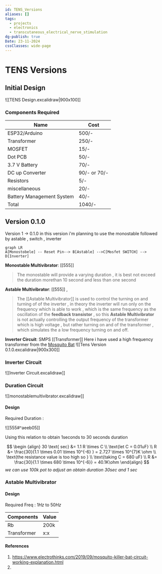 ```yaml
---
id: TENS_Versions
aliases: []
tags:
  - projects
  - electronics
  - transcutaneous_electrical_nerve_stimulation
dg-publish: true
Date: 23-11-2024
cssClasses: wide-page
---
```

# TENS Versions
## Initial Design 
![[TENS Design.excalidraw|900x100]]
### Components Required

| Name                          | Cost         |
| ----------------------------- | ------------ |
| ESP32/Arduino                 | 500/-        |
| Transformer                   | 250/-        |
| MOSFET                        | 15/-         |
| Dot PCB                       | 50/-         |
| 3.7 V Battery                 | 70/-         |
| DC up Converter               | 90/- or 70/- |
| Resistors                     | 5/-          |
| miscellaneous                 | 20/-         |
| Battery Management System<br> | 40/-<br>     |
| Total                         | 1040/-       |

## Version 0.1.0
Version 1 -> 0.1.0 in this version i'm planning to use the monostable followed by astable , switch , inverter 

```mermaid 
graph LR
A[Monostobele] -- Reset Pin--> B[Astable] -->C[Mosfet SWITCH] --> D[Inverter]  

```

**Monostable Multivibrator**:  [[555]]
>The monostable will provide a varying duration , it is best not exceed the duration morethan 10 second and less than one second 

**Astable Multivibrator**: [[555]] , 
>The [[Astable Multivibrator]] is used to control the turning on and turning of of the inverter , in theory the inverter will run only on the frequency which is able to work , which is the same frequency as the oscillation of the **feedback transistor** , so this **Astable Multivibrator** is not actually controlling the output frequency of the transformer which is high voltage , but rather turning on and of the transformer , which simulates the a low frequency turning on and off.

**Inverter Circuit**: SMPS [[Transformer]]
Here i have used a high frequency transformer from the [Mosquito Bat](https://www.electrothinks.com/2019/09/mosquito-killer-bat-circuit-working-explanation.html)
 ![[Tens Version 0.1.0.excalidraw|900x300]]
### Inverter Circuit
![[Inverter Circuit.excalidraw]]

### Duration Circuit 
![[monostablemultivibrator.excalidraw]]

#### Design 

Required Duration : 

![[555#^aeeb05]]

Using this relation to obtain 1seconds to 30 seconds duration 

$$
\begin {align}
30 \text{ sec} &= 1.1 R \times C \\
\text{let C = 0.01uF} \\
R &= \frac{30}{1.1 \times 0.01 \times 10^{-6} } = 2.727 \times 10^{7}K \ohm \\
\text{the resistance value is too high so } \\
\text{taking C = 680 uF} \\
R &= \frac{30}{1.1 \times 680 \times 10^{-6}} = 40.1K\ohm
\end{align}
$$
*we can use 100k pot to adjust an obtain duration 30sec and 1 sec*

### Astable Multivibrator 

#### Design 
Required Freq : $1 Hz \text{ to } 50 Hz$

| Components  | Value |
| ----------- | ----- |
| Rb          | 200k  |
| Transformer | x:x   |

#### References

1. https://www.electrothinks.com/2019/09/mosquito-killer-bat-circuit-working-explanation.html
2. 